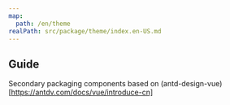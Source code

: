 ```yaml
---
map:
  path: /en/theme
realPath: src/package/theme/index.en-US.md
---
```


## Guide

Secondary packaging components based on (antd-design-vue)[https://antdv.com/docs/vue/introduce-cn]
